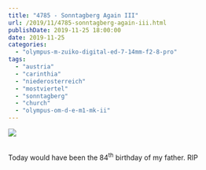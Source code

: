 ```yaml
---
title: "4785 - Sonntagberg Again III"
url: /2019/11/4785-sonntagberg-again-iii.html
publishDate: 2019-11-25 18:00:00
date: 2019-11-25
categories: 
  - "olympus-m-zuiko-digital-ed-7-14mm-f2-8-pro"
tags: 
  - "austria"
  - "carinthia"
  - "niederosterreich"
  - "mostviertel"
  - "sonntagberg"
  - "church"
  - "olympus-om-d-e-m1-mk-ii"
---
```

<div class="container">
<div class="center"><a target="_blank" href="https://d25zfm9zpd7gm5.cloudfront.net/1200x1200/2018/20180501_131610_lr.jpg"><img class="webfeedsFeaturedVisual" src="https://d25zfm9zpd7gm5.cloudfront.net/0600x0600/2018/20180501_131610_lr.jpg" /></a></div>
</div>
<br />

Today would have been the 84<sup>th</sup> birthday of my father. RIP